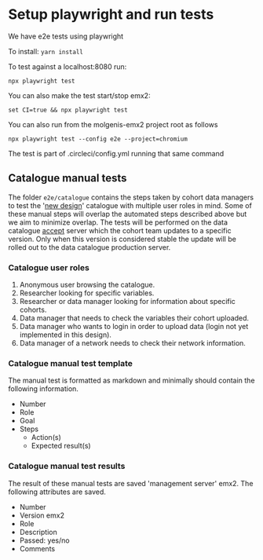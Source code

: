 # Setup playwright and run tests

We have e2e tests using playwright

To install:
```yarn install```

To test against a localhost:8080 run:

```npx playwright test```

You can also make the test start/stop emx2:

```set CI=true && npx playwright test```

You can also run from the molgenis-emx2 project root as follows

```npx playwright test --config e2e --project=chromium```

The test is part of .circleci/config.yml running that same command

## Catalogue manual tests

The folder `e2e/catalogue` contains the steps taken by cohort data managers to test the '[new design](https://data-catalogue.molgeniscloud.org/catalogue/ssr-catalogue)' catalogue with multiple user roles in mind. Some of these manual steps will overlap the automated steps described above but we aim to minimize overlap. The tests will be performed on the data catalogue [accept](https://data-catalogue-acc.molgeniscloud.org/catalogue/catalogue/#/networks-catalogue) server which the cohort team updates to a specific version. Only when this version is considered stable the update will be rolled out to the data catalogue production server.

### Catalogue user roles

1. Anonymous user browsing the catalogue.
2. Researcher looking for specific variables.
3. Researcher or data manager looking for information about specific cohorts.
4. Data manager that needs to check the variables their cohort uploaded.
5. Data manager who wants to login in order to upload data (login not yet implemented in this design).
6. Data manager of a network needs to check their network information.

### Catalogue manual test template

The manual test is formatted as markdown and minimally should contain the following information.

- Number
- Role
- Goal
- Steps
  - Action(s)
  - Expected result(s)

### Catalogue manual test results

The result of these manual tests are saved 'management server' emx2. The following attributes are saved.

- Number
- Version emx2
- Role
- Description
- Passed: yes/no
- Comments
